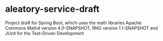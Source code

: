 # aleatory-service-draft
Project draft for Spring Boot, which uses the math libraries Apache Commons Math4 version 4.0-SNAPSHOT, RNG version 1.1-SNAPSHOT and JUnit for the Test-Driven Development
